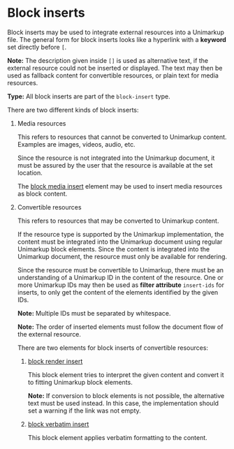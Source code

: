 # Block inserts

Block inserts may be used to integrate external resources into a Unimarkup file.
The general form for block inserts looks like a hyperlink with a **keyword** set directly before `[`.

**Note:** The description given inside `[]` is used as alternative text, if the external resource could not be inserted or displayed. The text may then be used as fallback content for convertible resources, or plain text for media resources.

**Type:** All block inserts are part of the `block-insert` type.

There are two different kinds of block inserts:

1. Media resources

   This refers to resources that cannot be converted to Unimarkup content.
   Examples are images, videos, audio, etc.

   Since the resource is not integrated into the Unimarkup document, it must be assured by the user that the resource is available at the set location.

   The [block media insert](/markup/blocks/inserts/media-block-insert.md) element may be used to insert media resources as block content.

2. Convertible resources

   This refers to resources that may be converted to Unimarkup content.
   
   If the resource type is supported by the Unimarkup implementation, the content must be integrated into the Unimarkup document using regular Unimarkup block elements.
   Since the content is integrated into the Unimarkup document, the resource must only be available for rendering.

   Since the resource must be convertible to Unimarkup, there must be an understanding of a Unimarkup ID in the content of the resource.
   One or more Unimarkup IDs may then be used as **filter attribute** `insert-ids` for inserts, to only get the content of the elements identified by the given IDs.

   **Note:** Multiple IDs must be separated by whitespace.

   **Note:** The order of inserted elements must follow the document flow of the external resource.

   There are two elements for block inserts of convertible resources:

   1. [block render insert](/markup/blocks/inserts/render-block-insert.md)

      This block element tries to interpret the given content and convert it to fitting Unimarkup block elements.

      **Note:** If conversion to block elements is not possible, the alternative text must be used instead. In this case, the implementation should set a warning if the link was not empty.

   2. [block verbatim insert](/markup/blocks/inserts/verbatim-block-insert.md)

      This block element applies verbatim formatting to the content.
